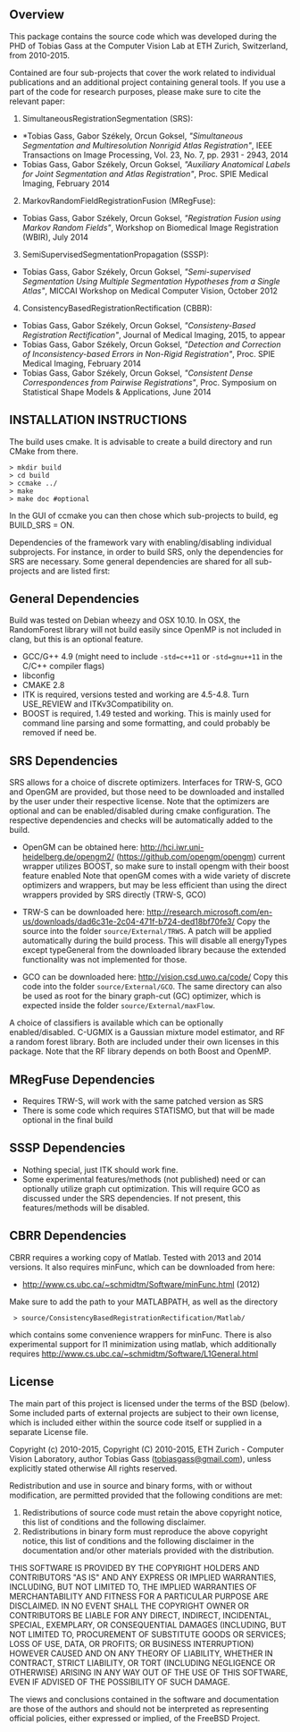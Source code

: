 Overview
-------

This package contains the source code which was developed during the PHD of Tobias Gass at the Computer Vision Lab at ETH Zurich, Switzerland, from 2010-2015.

Contained are four sub-projects that cover the work related to individual publications and an additional project containing general tools. If you use a part of the code for research purposes, please make sure to cite the relevant paper:

1. SimultaneousRegistrationSegmentation (SRS):  
  * *Tobias Gass,  Gabor Székely,  Orcun Goksel,  *"Simultaneous Segmentation and Multiresolution Nonrigid Atlas Registration"*,  IEEE Transactions on Image Processing, Vol. 23,  No. 7,  pp. 2931 - 2943, 2014   
  * Tobias Gass,  Gabor Székely,  Orcun Goksel,  *"Auxiliary Anatomical Labels for Joint Segmentation and Atlas Registration"*,  Proc. SPIE Medical Imaging, February 2014   

2. MarkovRandomFieldRegistrationFusion (MRegFuse):    
  * Tobias Gass,  Gabor Székely,  Orcun Goksel,  *"Registration Fusion using Markov Random Fields"*,  Workshop on Biomedical Image Registration (WBIR), July 2014 

3. SemiSupervisedSegmentationPropagation (SSSP):    
  * Tobias Gass,  Gabor Székely,  Orcun Goksel,  *"Semi-supervised Segmentation Using Multiple Segmentation Hypotheses from a Single Atlas"*,  MICCAI Workshop on Medical Computer Vision, October 2012 

4. ConsistencyBasedRegistrationRectification (CBBR):  
  * Tobias Gass,  Gabor Székely,  Orcun Goksel,  *"Consisteny-Based Registration Rectification"*, Journal of Medical Imaging, 2015, to appear  
  * Tobias Gass,  Gabor Székely,  Orcun Goksel,  *"Detection and Correction of Inconsistency-based Errors in Non-Rigid Registration"*,  Proc. SPIE Medical Imaging, February 2014   
  * Tobias Gass,  Gabor Székely,  Orcun Goksel,  *"Consistent Dense Correspondences from Pairwise Registrations"*,  Proc. Symposium on Statistical Shape Models & Applications, June 2014  
						     


INSTALLATION INSTRUCTIONS
-------------------------

The build uses cmake. It is advisable to create a build directory and run CMake from there. 

    > mkdir build
    > cd build
    > ccmake ../
    > make
    > make doc #optional

In the GUI of ccmake you can then chose which sub-projects to build, eg BUILD_SRS = ON. 

Dependencies of the framework vary with enabling/disabling individual
subprojects. For instance, in order to build SRS, only the
dependencies for SRS are necessary. Some general dependencies are shared for all sub-projects and are listed first:


General Dependencies
--------------------

Build was tested on Debian wheezy and OSX 10.10. In OSX, the
RandomForest library will not build easily since OpenMP is not
included in clang, but this is an optional feature.

* GCC/G++ 4.9 (might need to include `-std=c++11` or `-std=gnu++11` in the C/C++ compiler flags)
* libconfig
* CMAKE 2.8
* ITK is required, versions tested and working are 4.5-4.8. Turn
  USE_REVIEW and ITKv3Compatibility on.
* BOOST is required, 1.49 tested and working. This is mainly used for command line parsing and some formatting, and could probably be removed if need be.



SRS Dependencies
----------------

SRS allows for a choice of discrete optimizers. Interfaces for TRW-S,
GCO and OpenGM are provided, but those need to be downloaded and
installed by the user under their respective license. Note that the
optimizers are optional and can be enabled/disabled during cmake
configuration. The respective dependencies and checks will be automatically added to the build.

* OpenGM can be obtained here: http://hci.iwr.uni-heidelberg.de/opengm2/ (https://github.com/opengm/opengm)
current wrapper utilizes BOOST, so make sure to install opengm with their boost feature enabled
Note that openGM comes with a wide variety of discrete optimizers and wrappers, but may be less efficient than using the direct wrappers provided by SRS directly (TRW-S, GCO)

* TRW-S can be downloaded here: http://research.microsoft.com/en-us/downloads/dad6c31e-2c04-471f-b724-ded18bf70fe3/
Copy the source into the folder `source/External/TRWS`. A patch will be applied automatically during the build process. This will disable all energyTypes except typeGeneral from the downloaded library because the extended functionality was not implemented for those.

* GCO can be downloaded here: http://vision.csd.uwo.ca/code/
Copy this code into the folder `source/External/GCO`. The same directory can also be used as root for the binary graph-cut (GC) optimizer, which is expected inside the folder `source/External/maxFlow`.

A choice of classifiers is available which can be optionally
enabled/disabled. C-UGMIX is a Gaussian mixture model estimator, and RF a
random forest library. Both are included under their own licenses in
this package. Note that the RF library depends on both Boost and OpenMP.


MRegFuse Dependencies
---------------------

* Requires TRW-S, will work with the same patched version as SRS
* There is some code which requires STATISMO, but that will be made optional in the final build


SSSP Dependencies
-----------------

* Nothing special, just ITK should work fine.  
* Some experimental features/methods (not published) need or can optionally utilize graph cut optimization. This will require GCO as discussed under the SRS dependencies. If not present, this features/methods will be disabled.


CBRR Dependencies
-----------------

CBRR requires a working copy of Matlab. Tested with 2013 and 2014 versions. It also requires minFunc, which can be downloaded from here:

* http://www.cs.ubc.ca/~schmidtm/Software/minFunc.html (2012)

Make sure to add the path to your MATLABPATH, as well as the directory 

     > source/ConsistencyBasedRegistrationRectification/Matlab/

which contains some convenience wrappers for minFunc. There is also experimental support for l1 minimization using matlab, which additionally requires 
http://www.cs.ubc.ca/~schmidtm/Software/L1General.html


License
-------

The main part of this project is licensed under the terms of the BSD
(below). Some included parts of external projects are subject to their
own license, which is included either within the source code itself or
supplied in a separate License file.


Copyright (c) 2010-2015, Copyright (C) 2010-2015, ETH Zurich - Computer Vision Laboratory, author Tobias Gass (tobiasgass@gmail.com), unless
explicitly stated otherwise
All rights reserved.

Redistribution and use in source and binary forms, with or without
modification, are permitted provided that the following conditions are met:

1. Redistributions of source code must retain the above copyright notice, this
   list of conditions and the following disclaimer. 
2. Redistributions in binary form must reproduce the above copyright notice,
   this list of conditions and the following disclaimer in the documentation
   and/or other materials provided with the distribution.

THIS SOFTWARE IS PROVIDED BY THE COPYRIGHT HOLDERS AND CONTRIBUTORS "AS IS" AND
ANY EXPRESS OR IMPLIED WARRANTIES, INCLUDING, BUT NOT LIMITED TO, THE IMPLIED
WARRANTIES OF MERCHANTABILITY AND FITNESS FOR A PARTICULAR PURPOSE ARE
DISCLAIMED. IN NO EVENT SHALL THE COPYRIGHT OWNER OR CONTRIBUTORS BE LIABLE FOR
ANY DIRECT, INDIRECT, INCIDENTAL, SPECIAL, EXEMPLARY, OR CONSEQUENTIAL DAMAGES
(INCLUDING, BUT NOT LIMITED TO, PROCUREMENT OF SUBSTITUTE GOODS OR SERVICES;
LOSS OF USE, DATA, OR PROFITS; OR BUSINESS INTERRUPTION) HOWEVER CAUSED AND
ON ANY THEORY OF LIABILITY, WHETHER IN CONTRACT, STRICT LIABILITY, OR TORT
(INCLUDING NEGLIGENCE OR OTHERWISE) ARISING IN ANY WAY OUT OF THE USE OF THIS
SOFTWARE, EVEN IF ADVISED OF THE POSSIBILITY OF SUCH DAMAGE.

The views and conclusions contained in the software and documentation are those
of the authors and should not be interpreted as representing official policies, 
either expressed or implied, of the FreeBSD Project.

